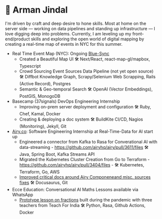 # 🌊 Arman Jindal

I'm driven by craft and deep desire to hone skills. Most at home on the server side — working on data pipelines and standing up infrastructure — I love digging deep into problems. Currently, I am leveling up my front-end/product skills and exploring the open world of digital mapping by creating a real-time map of events in NYC for this summer. 

- Real Time Event Map (NYC): Ongoing [Blue-Sync](https://github.com/armanjindal/blue-sync)
  - Created a Beautiful Map UI 🛠️ Next/React, react-map-gl/mapbox, Typescript
  - Crowd Sourcing Event Sources Data Pipeline (not yet open source) 🛠️ Diffbot Knowledge Graph, Scrapy/Selenium Web Scrapping, Rails (Active Record), Postgres
  - Semantic & Geo-temporal Search  🛠️ OpenAI (Vector Embeddings), PostGIS, MonogoDB 
- Basecamp (37signals) DevOps Engineering Internship 
   - Improving on-prem server deployment and configuration 🛠️ Ruby, Chef, Kamal, Docker
   - Creating & deploying a doc system 🛠️ BuildKite CI/CD, Nagios (Monitoring), Jekyll, Git
- [Airy.co](https://airy.co/): Software Engineering Internship at Real-Time-Data for AI start up
  - Engineered a connector from Kafka to Rasa for Converational AI with data-streaming - https://github.com/airyhq/airy/pull/3611/files 🛠️ Java, Spring Boot, Kafka Streams API 
  - Migrated the Kubernetes Cluster Creation from Go to Terraform - https://github.com/airyhq/airy/pull/3404/files - 🛠️ Kubernetes, Terraform, Go, AWS
  - [Improved critical docs around Airy Componeneand misc. sources fixes](https://github.com/airyhq/airy/issues?q=is%3Aclosed+author%3Aarmanjindal+label%3Adocs) 🛠️ Docusaurus, Git
- Ecce Education: Conversational AI Maths Lessons available via WhatsApp
  - [Prototype lesson on fractions](https://github.com/armanjindal/ecce-project_education) built during the pandemic with three teachers from Teach For India 🛠️ Python, Rasa, Github Actions, Docker


